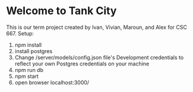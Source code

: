Welcome to Tank City
===================



This is our term project created by Ivan, Vivian, Maroun, and Alex for CSC 667.
Setup:
1. npm install
2. install postgres
3. Change /server/models/config.json file's Development credentials to reflect your own Postgres credentials on your machine
4. npm run db
5. npm start
6. open browser localhost:3000/